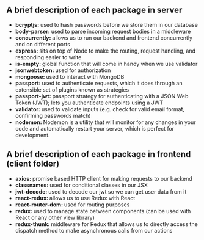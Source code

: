 
## A brief description of each package in server

* <b>bcryptjs: </b>used to hash passwords before we store them in our database
* <b>body-parser: </b>used to parse incoming request bodies in a middleware
* <b>concurrently: </b>allows us to run our backend and frontend concurrently and on different ports
* <b>express: </b>sits on top of Node to make the routing, request handling, and responding easier to write
* <b>is-empty: </b>global function that will come in handy when we use validator
* <b>jsonwebtoken: </b>used for authorization
* <b>mongoose: </b>used to interact with MongoDB
* <b>passport: </b>used to authenticate requests, which it does through an extensible set of plugins known as strategies
* <b>passport-jwt: </b>passport strategy for authenticating with a JSON Web Token (JWT); lets you authenticate endpoints using a JWT
* <b>validator: </b>used to validate inputs (e.g. check for valid email format, confirming passwords match)
* <b>nodemon: </b>Nodemon is a utility that will monitor for any changes in your code and automatically restart your server, which is perfect for development. 

## A brief description of each package in frontend (client folder)

* <b>axios: </b>promise based HTTP client for making requests to our backend
* <b>classnames: </b>used for conditional classes in our JSX
* <b>jwt-decode: </b>used to decode our jwt so we can get user data from it
* <b>react-redux: </b>allows us to use Redux with React
* <b>react-router-dom: </b>used for routing purposes
* <b>redux: </b>used to manage state between components (can be used with React or any other view library)
* <b>redux-thunk: </b>middleware for Redux that allows us to directly access the dispatch method to make asynchronous calls from our actions
